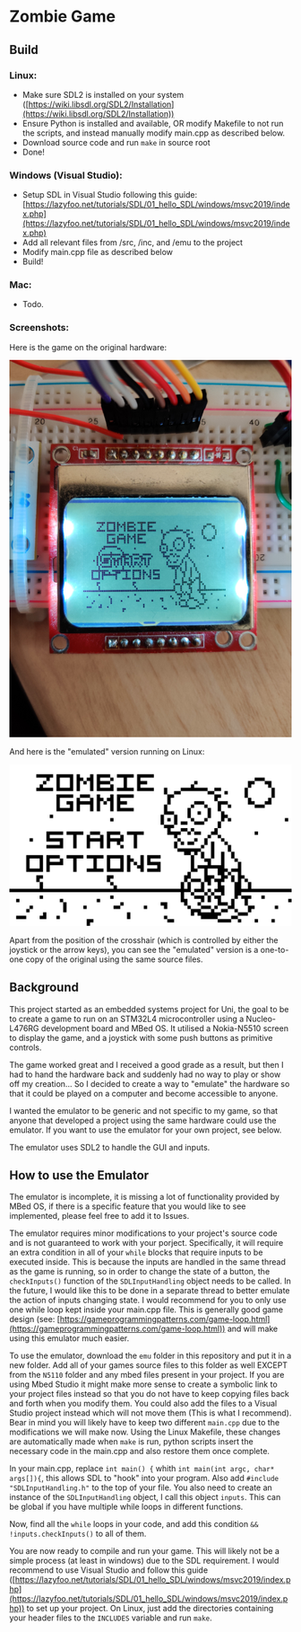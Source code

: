 # Zombie Game

## Build

### Linux:
- Make sure SDL2 is installed on your system ([https://wiki.libsdl.org/SDL2/Installation](https://wiki.libsdl.org/SDL2/Installation))
- Ensure Python is installed and available, OR modify Makefile to not run the scripts, and instead manually modify main.cpp as described below.
- Download source code and run `make` in source root
- Done!

### Windows (Visual Studio):
- Setup SDL in Visual Studio following this guide: [https://lazyfoo.net/tutorials/SDL/01_hello_SDL/windows/msvc2019/index.php](https://lazyfoo.net/tutorials/SDL/01_hello_SDL/windows/msvc2019/index.php)
- Add all relevant files from /src, /inc, and /emu to the project
- Modify main.cpp file as described below
- Build!

### Mac:
- Todo.

### Screenshots:

Here is the game on the original hardware:

![HW Menu](media/HW_menu.jpg)

And here is the "emulated" version running on Linux:

![Game Menu](media/SDL_menu.png)

Apart from the position of the crosshair (which is controlled by either the joystick or the arrow keys), you can see the "emulated" version is a one-to-one copy of the original using the same source files.


## Background
This project started as an embedded systems project for Uni, the goal to be to create a game to run on an STM32L4 microcontroller using a Nucleo-L476RG development board and MBed OS. It utilised a Nokia-N5510 screen to display the game, and a joystick with some push buttons as primitive controls.

The game worked great and I received a good grade as a result, but then I had to hand the hardware back and suddenly had no way to play or show off my creation... So I decided to create a way to "emulate" the hardware so that it could be played on a computer and become accessible to anyone.

I wanted the emulator to be generic and not specific to my game, so that anyone that developed a project using the same hardware could use the emulator. If you want to use the emulator for your own project, see below.

The emulator uses SDL2 to handle the GUI and inputs.



## How to use the Emulator
The emulator is incomplete, it is missing a lot of functionality provided by MBed OS, if there is a specific feature that you would like to see implemented, please feel free to add it to Issues.

The emulator requires minor modifications to your project's source code and is not guaranteed to work with your porject. Specifically, it will require an extra condition in all of your `while` blocks that require inputs to be executed inside. This is because the inputs are handled in the same thread as the game is running, so in order to change the state of a button, the `checkInputs()` function of the `SDLInputHandling` object needs to be called. In the future, I would like this to be done in a separate thread to better emulate the action of inputs changing state. I would recommend for you to only use one while loop kept inside your main.cpp file. This is generally good game design (see: [https://gameprogrammingpatterns.com/game-loop.html](https://gameprogrammingpatterns.com/game-loop.html)) and will make using this emulator much easier.

To use the emulator, download the `emu` folder in this repository and put it in a new folder. Add all of your games source files to this folder as well EXCEPT from the `N5110` folder and any mbed files present in your project. If you are using Mbed Studio it might make more sense to create a symbolic link to your project files instead so that you do not have to keep copying files back and forth when you modify them. You could also add the files to a Visual Studio project instead which will not move them (This is what I recommend). Bear in mind you will likely have to keep two different `main.cpp` due to the modifications we will make now. Using the Linux Makefile, these changes are automatically made when `make` is run, python scripts insert the necessary code in the main.cpp and also restore them once complete.

In your main.cpp, replace `int main() {` whith `int main(int argc, char* args[]){`, this allows SDL to "hook" into your program. Also add `#include "SDLInputHandling.h"` to the top of your file. You also need to create an instance of the `SDLInputHandling` object, I call this object `inputs`. This can be global if you have multiple while loops in different functions.

Now, find all the `while` loops in your code, and add this condition `&& !inputs.checkInputs()` to all of them.

You are now ready to compile and run your game. This will likely not be a simple process (at least in windows) due to the SDL requirement. I would recommend to use Visual Studio and follow this guide ([https://lazyfoo.net/tutorials/SDL/01_hello_SDL/windows/msvc2019/index.php](https://lazyfoo.net/tutorials/SDL/01_hello_SDL/windows/msvc2019/index.php)) to set up your project. On Linux, just add the directories containing your header files to the `INCLUDES` variable and run `make`.